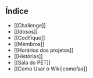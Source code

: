 ## Índice
* [[Challenge]]
* [[Idosos]]
* [[Codifique]]
* [[Membros]]
* [[Horários dos projetos]]
* [[Histórias]]
* [[Sala do PET]]
* [[Como Usar o Wiki|comofas]]


